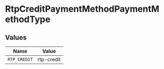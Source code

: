 # RtpCreditPaymentMethodPaymentMethodType


## Values

| Name         | Value        |
| ------------ | ------------ |
| `RTP_CREDIT` | rtp-credit   |